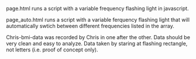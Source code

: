 page.html runs a script with a variable frequency flashing light in javascript.

page_auto.html runs a script with a variable ferquency flashing light that will automatically swtich between different frequencies listed in the array.

Chris-bmi-data was recorded by Chris in one after the other. Data should be very clean and easy to analyze. Data taken by staring at flashing rectangle, not letters (i.e. proof of concept only).
